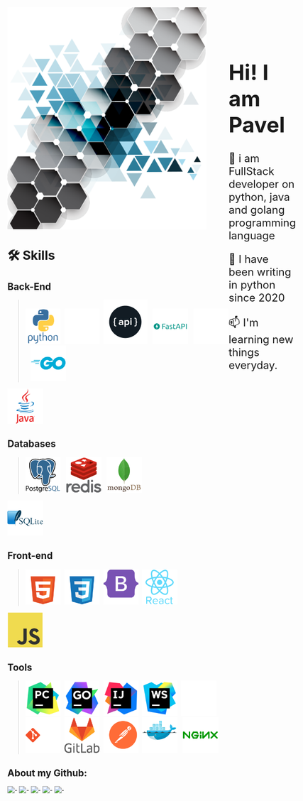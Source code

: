 <style>
    .main_div{
        width: 100%;
        height: 500px;
        display: flex;
    }
    .common_text {
        margin-left: 50px ;
        margin-top: 50px ;
    }
    
    .main_text {
        font-size: 48px;
    }
    .common_text_other {
        font-size: 24px;
    }
</style>
<div class="main_div">
    <img src="background/background.png" alt="img"/>
    <div class="common_text">
        <h1 class="main_text">Hi! I am Pavel</h1>
        <p class="common_text_other">🌱 i am FullStack developer on python, 
        java and golang programming language</p>
        <p class="common_text_other">👀 I have been writing in python since 2020</p>
        <p class="common_text_other">📫 I'm learning new things everyday.</p>
    </div>
    

</div>



# 🛠️ Skills
## Back-End

><img src="icons/lang/python-original-wordmark.svg" width=80px alt="python"/> 
> <img src="icons/frameworks/django-plain.svg" width=80px alt="django"/> 
<img src="icons/frameworks/pngegg.png" width=100px alt="pngegg"/>  
<img src="icons/frameworks/fastapi-original-wordmark.svg" width=80px alt="fastapi"/>  
<img src="icons/frameworks/flask-original-wordmark.svg" width=80px alt="flask"/>  
<img src="icons/lang/go-original-wordmark.svg" width=80px alt="go"/> 
<img src="icons/lang/java-original-wordmark.svg" width=80px alt="java"/>

## Databases
><img src="icons/db/postgresql-original-wordmark.svg" width=80px alt="postgres"/>  
<img src="icons/db/redis-original-wordmark.svg"  width=80px alt="redis"/>  
<img src="icons/db/mongodb-original-wordmark.svg"  width=80px alt="mongo"/>  
<img src="icons/db/sqlite-original-wordmark.svg"  width=80px alt="sqlite"/>

## Front-end

><img src="icons/lang/html5-original-wordmark.svg"  width=80px alt="sqlite"/> 
<img src="icons/lang/css3-original-wordmark.svg"  width=80px alt="sqlite"/> 
<img src="icons/lang/bootstrap-plain-wordmark.svg"  width=80px alt="sqlite"/> 
<img src="icons/lang/react-original-wordmark.svg"  width=80px alt="sqlite"/> 
<img src="icons/lang/javascript-original.svg"  width=80px alt="sqlite"/>

## Tools
><img src="icons/ide/PyCharm_icon.svg" width=80px/> 
<img src="icons/ide/GoLand_icon.svg" width=80px/> 
> <img src="icons/ide/IntelliJ_IDEA_icon.svg" width=80px/> 
> <img src="icons/ide/WebStorm_icon.svg" width=80px/> 
> <img src="icons/vsc/github-original.svg" width=80px/> 
> <img src="icons/vsc/git-original-wordmark.svg" width=80px/> 
> <img src="icons/vsc/gitlab-original-wordmark.svg" width=80px/> 
> <img src="icons/tools/postman-seeklogo.com.svg" width=80px/> 
> <img src="icons/tools/docker-original-wordmark.svg" width=80px/>  
> <img src="icons/tools/nginx-original.svg" width=80px/>

## About my Github:

![-](https://github-profile-summary-cards.vercel.app/api/cards/profile-details?username=basterrus&theme=nord_dark)
![-](https://github-profile-summary-cards.vercel.app/api/cards/most-commit-language?username=basterrus&theme=nord_dark)
![-](https://github-profile-summary-cards.vercel.app/api/cards/repos-per-language?username=basterrus&theme=nord_dark)
![-](https://github-profile-summary-cards.vercel.app/api/cards/stats?username=basterrus&theme=nord_dark)
![-](https://github-profile-summary-cards.vercel.app/api/cards/productive-time?username=basterrus&theme=nord_dark)

